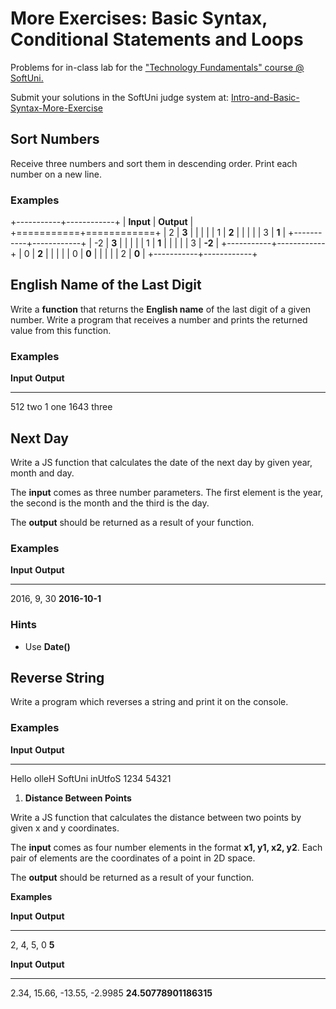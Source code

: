 More Exercises: Basic Syntax, Conditional Statements and Loops
==============================================================

Problems for in-class lab for the [\"Technology Fundamentals\" course @
SoftUni.](https://softuni.bg/modules/57/tech-module-4-0)

Submit your solutions in the SoftUni judge system at:
[Intro-and-Basic-Syntax-More-Exercise](https://judge.softuni.bg/Contests/1469/Intro-and-Basic-Syntax-More-Exercise)

Sort Numbers
------------

Receive three numbers and sort them in descending order. Print each
number on a new line.

### Examples

+-----------+------------+
| **Input** | **Output** |
+===========+============+
| 2         | **3**      |
|           |            |
| 1         | **2**      |
|           |            |
| 3         | **1**      |
+-----------+------------+
| -2        | **3**      |
|           |            |
| 1         | **1**      |
|           |            |
| 3         | **-2**     |
+-----------+------------+
| 0         | **2**      |
|           |            |
| 0         | **0**      |
|           |            |
| 2         | **0**      |
+-----------+------------+

English Name of the Last Digit 
------------------------------

Write a **function** that returns the **English name** of the last digit
of a given number. Write a program that receives a number and prints the
returned value from this function.

### Examples

  **Input**   **Output**
  ----------- ------------
  512         two
  1           one
  1643        three

Next Day
--------

Write a JS function that calculates the date of the next day by given
year, month and day.

The **input** comes as three number parameters. The first element is the
year, the second is the month and the third is the day.

The **output** should be returned as a result of your function.

### Examples

  **Input**     **Output**
  ------------- ---------------
  2016, 9, 30   **2016-10-1**

### Hints

-   Use **Date()**

Reverse String
--------------

Write a program which reverses a string and print it on the console.

### Examples

  **Input**   **Output**
  ----------- ------------
  Hello       olleH
  SoftUni     inUtfoS
  1234        54321

1.  **Distance Between Points**

Write a JS function that calculates the distance between two points by
given x and y coordinates.

The **input** comes as four number elements in the format **x1, y1, x2,
y2**. Each pair of elements are the coordinates of a point in 2D space.

The **output** should be returned as a result of your function.

**Examples**

  **Input**    **Output**
  ------------ ------------
  2, 4, 5, 0   **5**

  **Input**                      **Output**
  ------------------------------ -----------------------
  2.34, 15.66, -13.55, -2.9985   **24.50778901186315**
